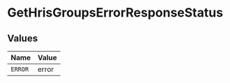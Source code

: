 # GetHrisGroupsErrorResponseStatus


## Values

| Name    | Value   |
| ------- | ------- |
| `ERROR` | error   |